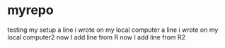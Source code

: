# myrepo
testing my setup
a line i wrote on my local computer
a line i wrote on my local computer2
now I add line from R
now I add line from R2